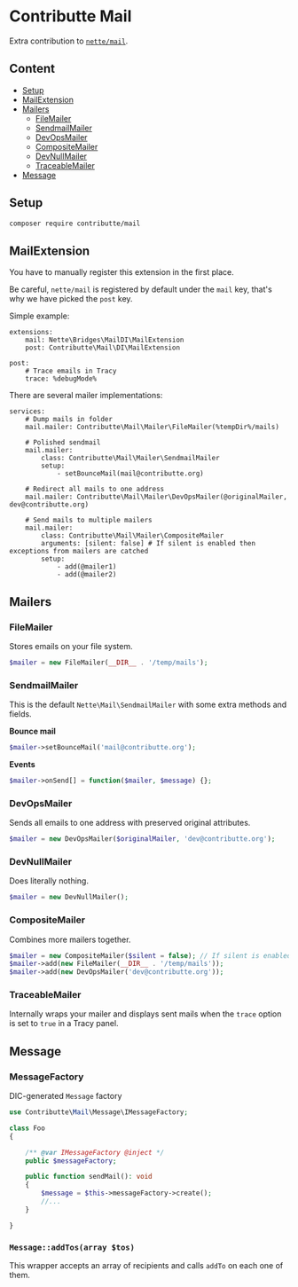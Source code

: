 # Contributte Mail

Extra contribution to [`nette/mail`](https://github.com/nette/mail).

## Content

- [Setup](#setup)
- [MailExtension](#mailextension)
- [Mailers](#mailers)
	- [FileMailer](#filemailer)
	- [SendmailMailer](#sendmailmailer)
	- [DevOpsMailer](#devopsmailer)
	- [CompositeMailer](#compositemailer)
	- [DevNullMailer](#devnullmailer)
	- [TraceableMailer](#traceablemailer)
- [Message](#message)

## Setup

```bash
composer require contributte/mail
```

## MailExtension

You have to manually register this extension in the first place.

Be careful, `nette/mail` is registered by default under the `mail` key, that's why we have picked the `post` key.

Simple example:

```neon
extensions:
	mail: Nette\Bridges\MailDI\MailExtension
	post: Contributte\Mail\DI\MailExtension

post:
	# Trace emails in Tracy
	trace: %debugMode%
```

There are several mailer implementations:

```neon
services:
	# Dump mails in folder
	mail.mailer: Contributte\Mail\Mailer\FileMailer(%tempDir%/mails)

	# Polished sendmail
	mail.mailer:
		class: Contributte\Mail\Mailer\SendmailMailer
		setup:
			- setBounceMail(mail@contributte.org)

	# Redirect all mails to one address
	mail.mailer: Contributte\Mail\Mailer\DevOpsMailer(@originalMailer, dev@contributte.org)

	# Send mails to multiple mailers
	mail.mailer:
		class: Contributte\Mail\Mailer\CompositeMailer
		arguments: [silent: false] # If silent is enabled then exceptions from mailers are catched
		setup:
			- add(@mailer1)
			- add(@mailer2)
```

## Mailers

### FileMailer

Stores emails on your file system.

```php
$mailer = new FileMailer(__DIR__ . '/temp/mails');
```

### SendmailMailer

This is the default `Nette\Mail\SendmailMailer` with some extra methods and fields.

**Bounce mail**

```php
$mailer->setBounceMail('mail@contributte.org');
```

**Events**

```php
$mailer->onSend[] = function($mailer, $message) {};
```

### DevOpsMailer

Sends all emails to one address with preserved original attributes.

```php
$mailer = new DevOpsMailer($originalMailer, 'dev@contributte.org');
```

### DevNullMailer

Does literally nothing.

```php
$mailer = new DevNullMailer();
```

### CompositeMailer

Combines more mailers together.

```php
$mailer = new CompositeMailer($silent = false); // If silent is enabled then exceptions from mailers are caught
$mailer->add(new FileMailer(__DIR__ . '/temp/mails'));
$mailer->add(new DevOpsMailer('dev@contributte.org'));
```

### TraceableMailer

Internally wraps your mailer and displays sent mails when the `trace` option is set to `true` in a Tracy panel.

## Message

### MessageFactory

DIC-generated `Message` factory

```php
use Contributte\Mail\Message\IMessageFactory;

class Foo
{

	/** @var IMessageFactory @inject */
	public $messageFactory;

	public function sendMail(): void
	{
		$message = $this->messageFactory->create();
		//...
	}

}
```

### `Message::addTos(array $tos)`

This wrapper accepts an array of recipients and calls `addTo` on each one of them.
